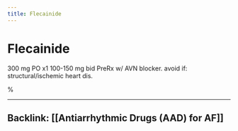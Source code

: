```yaml
---
title: Flecainide
---
```

# Flecainide

300 mg PO x1 
100-150 mg bid
PreRx w/ AVN blocker. 
avoid if: 
structural/ischemic heart dis.

%

----
Backlink: [[Antiarrhythmic Drugs (AAD) for AF]]
----

